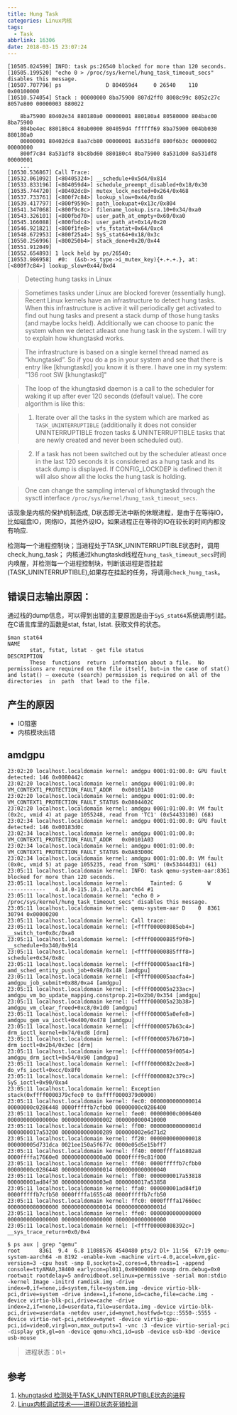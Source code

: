 ```yaml
---
title: Hung Task
categories: Linux内核
tags:
  - Task
abbrlink: 16306
date: 2018-03-15 23:07:24
---
```



```
[10505.024599] INFO: task ps:26540 blocked for more than 120 seconds.
[10505.199520] "echo 0 > /proc/sys/kernel/hung_task_timeout_secs" disables this message.
[10507.707796] ps              D 804059d4     0 26540    110 0x00100000
[10510.574054] Stack : 00000000 8ba75900 807d2ff0 8008c99c 8052c27c 8057e800 00000003 880022

	8ba75900 80402e34 880180a0 00000001 880180a4 80580000 804bac00 8ba75900
	804be4ec 880180c4 80ab0000 804059d4 ffffff69 8ba75900 004bb030 880180a0
	00000001 80402dc8 8aa7cb80 00000001 8a531df8 800f6b3c 00000002 00000000
	800f7c84 8a531df8 8bc8bd60 880180c4 8ba75900 8a531d00 8a531df8 00000001
	...
[10530.536867] Call Trace:
[10532.061092] [<80405324>] __schedule+0x5d4/0x814
[10533.833196] [<804059d4>] schedule_preempt_disabled+0x18/0x30
[10535.744720] [<80402dc8>] mutex_lock_nested+0x264/0x468
[10537.733761] [<800f7c84>] lookup_slow+0x44/0xd4
[10539.417797] [<800f9590>] path_lookupat+0x13c/0x804
[10541.347068] [<800f9c8c>] filename_lookup.isra.10+0x34/0xa0
[10543.326101] [<800fbd70>] user_path_at_empty+0x60/0xa0
[10545.166088] [<800fbdc4>] user_path_at+0x14/0x20
[10546.921821] [<800f1fe8>] vfs_fstatat+0x64/0xc4
[10548.672953] [<800f25a4>] SyS_stat64+0x18/0x3c
[10550.256996] [<800250b4>] stack_done+0x20/0x44
[10551.912049]
[10552.654893] 1 lock held by ps/26540:
[10553.986958]  #0:  (&sb->s_type->i_mutex_key){+.+.+.}, at: [<800f7c84>] lookup_slow+0x44/0xd4
```

<!--more-->

>Detecting hung tasks in Linux

>Sometimes tasks under Linux are blocked forever (essentially hung). Recent Linux kernels have an infrastructure to detect hung tasks. When this infrastructure is active it will periodically get activated to find out hung tasks and present a stack dump of those hung tasks (and maybe locks held). Additionally we can choose to panic the system when we detect atleast one hung task in the system. I will try to explain how khungtaskd works.

>The infrastructure is based on a single kernel thread named as “khungtaskd”. So if you do a ps in your system and see that there is entry like [khungtaskd] you know it is there. I have one in my system: "136 root SW [khungtaskd]"

>The loop of the khungtaskd daemon is a call to the scheduler for waking it up after ever 120 seconds (default value). The core algorithm is like this:

>1. Iterate over all the tasks in the system which are marked as `TASK_UNINTERRUPTIBLE` (additionally it does not consider UNINTERRUPTIBLE frozen tasks & UNINTERRUPTIBLE tasks that are newly created and never been scheduled out).

>2. If a task has not been switched out by the scheduler atleast once in the last 120 seconds it is considered as a hung task and its stack dump is displayed. If CONFIG_LOCKDEP is defined then it will also show all the locks the hung task is holding.

>One can change the sampling interval of khungtaskd through the sysctl interface `/proc/sys/kernel/hung_task_timeout_secs`.

该现象是内核的保护机制造成, D状态即无法中断的休眠进程，是由于在等待IO，比如磁盘IO，网络IO，其他外设IO，如果进程正在等待的IO在较长的时间内都没有响应.

检测每一个进程控制块；当进程处于TASK_UNINTERRUPTIBLE状态时，调用check_hung_task；
内核通过khungtaskd线程在`hung_task_timeout_secs`时间内唤醒，并检测每一个进程控制块，判断该进程是否挂起(TASK_UNINTERRUPTIBLE),如果存在挂起的任务，将调用`check_hung_task`。

## 错误日志输出原因：

通过栈的dump信息，可以得到出错的主要原因是由于`SyS_stat64`系统调用引起。在C语言库里的函数是stat, fstat, lstat. 获取文件的状态。

```
$man stat64
NAME
       stat, fstat, lstat - get file status
DESCRIPTION
       These  functions  return  information about a file.  No permissions are required on the file itself, but—in the case of stat() and lstat() — execute (search) permission is required on all of the  directories  in  path  that lead to the file.
```

## 产生的原因

- IO阻塞
- 内核模块出错

## amdgpu

```
23:02:20 localhost.localdomain kernel: amdgpu 0001:01:00.0: GPU fault detected: 146 0x0080442c
23:02:20 localhost.localdomain kernel: amdgpu 0001:01:00.0:   VM_CONTEXT1_PROTECTION_FAULT_ADDR   0x00101A10
23:02:20 localhost.localdomain kernel: amdgpu 0001:01:00.0:   VM_CONTEXT1_PROTECTION_FAULT_STATUS 0x0804402C
23:02:20 localhost.localdomain kernel: amdgpu 0001:01:00.0: VM fault (0x2c, vmid 4) at page 1055248, read from 'TC1' (0x54433100) (68)
23:02:34 localhost.localdomain kernel: amdgpu 0001:01:00.0: GPU fault detected: 146 0x00183d0c
23:02:34 localhost.localdomain kernel: amdgpu 0001:01:00.0:   VM_CONTEXT1_PROTECTION_FAULT_ADDR   0x00101A03
23:02:34 localhost.localdomain kernel: amdgpu 0001:01:00.0:   VM_CONTEXT1_PROTECTION_FAULT_STATUS 0x0A03D00C
23:02:34 localhost.localdomain kernel: amdgpu 0001:01:00.0: VM fault (0x0c, vmid 5) at page 1055235, read from 'SDM1' (0x53444d31) (61)
23:05:11 localhost.localdomain kernel: INFO: task qemu-system-aar:8361 blocked for more than 120 seconds.
23:05:11 localhost.localdomain kernel:       Tainted: G        W      ------------   4.14.0-115.10.1.el7a.aarch64 #1
23:05:11 localhost.localdomain kernel: "echo 0 > /proc/sys/kernel/hung_task_timeout_secs" disables this message.
23:05:11 localhost.localdomain kernel: qemu-system-aar D    0  8361  30794 0x00000200
23:05:11 localhost.localdomain kernel: Call trace:
23:05:11 localhost.localdomain kernel: [<ffff000008085eb4>] __switch_to+0x8c/0xa8
23:05:11 localhost.localdomain kernel: [<ffff00000885f9f0>] __schedule+0x340/0x914
23:05:11 localhost.localdomain kernel: [<ffff00000885fff8>] schedule+0x34/0x8c
23:05:11 localhost.localdomain kernel: [<ffff000005aac1f8>] amd_sched_entity_push_job+0x98/0x148 [amdgpu]
23:05:11 localhost.localdomain kernel: [<ffff000005aacfa4>] amdgpu_job_submit+0x88/0xa4 [amdgpu]
23:05:11 localhost.localdomain kernel: [<ffff000005a233ac>] amdgpu_vm_bo_update_mapping.constprop.21+0x2b0/0x354 [amdgpu]
23:05:11 localhost.localdomain kernel: [<ffff000005a23b38>] amdgpu_vm_clear_freed+0xc8/0x1d0 [amdgpu]
23:05:11 localhost.localdomain kernel: [<ffff000005a0efe8>] amdgpu_gem_va_ioctl+0x400/0x478 [amdgpu]
23:05:11 localhost.localdomain kernel: [<ffff0000057b63c4>] drm_ioctl_kernel+0x74/0xd8 [drm]
23:05:11 localhost.localdomain kernel: [<ffff0000057b6710>] drm_ioctl+0x2b4/0x3ec [drm]
23:05:11 localhost.localdomain kernel: [<ffff0000059f0054>] amdgpu_drm_ioctl+0x54/0x90 [amdgpu]
23:05:11 localhost.localdomain kernel: [<ffff0000082c2ee8>] do_vfs_ioctl+0xcc/0x8f0
23:05:11 localhost.localdomain kernel: [<ffff0000082c379c>] SyS_ioctl+0x90/0xa4
23:05:11 localhost.localdomain kernel: Exception stack(0xffff0000379cfec0 to 0xffff0000379d0000)
23:05:11 localhost.localdomain kernel: fec0: 0000000000000014 00000000c0286448 0000fffffb7cfbb0 00000000c0286400
23:05:11 localhost.localdomain kernel: fee0: 00000000c0006400 000000000000000e 0000000000000002 0000000000410000
23:05:11 localhost.localdomain kernel: ff00: 000000000000001d 0000000017a53200 0000000000000289 000000002e6d71d2
23:05:11 localhost.localdomain kernel: ff20: 0000000000000018 000000005d731dca 0021ee150a5f677c 0000e05d5e15bff7
23:05:11 localhost.localdomain kernel: ff40: 0000ffffa16802a8 0000ffffa17660e0 0000000000000a00 0000ffff9c81f000
23:05:11 localhost.localdomain kernel: ff60: 0000fffffb7cfbb0 00000000c0286448 0000000000000014 0000000000000040
23:05:11 localhost.localdomain kernel: ff80: 0000000017a53818 000000001ad84f30 00000000000003e8 0000000017a53858
23:05:11 localhost.localdomain kernel: ffa0: 000000001ad84f10 0000fffffb7cfb50 0000ffffa1655c48 0000fffffb7cfb50
23:05:11 localhost.localdomain kernel: ffc0: 0000ffffa17660ec 0000000080000000 0000000000000014 000000000000001d
23:05:11 localhost.localdomain kernel: ffe0: 0000000000000000 0000000000000000 0000000000000000 0000000000000000
23:05:11 localhost.localdomain kernel: [<ffff00000808392c>] __sys_trace_return+0x0/0x4
```

```
$ ps aux | grep "qemu"
root      8361  9.4  6.8 11088576 4540480 pts/2 Dl+ 11:56  67:19 qemu-system-aarch64 -m 8192 -enable-kvm -machine virt-4.0,accel=kvm,gic-version=3 -cpu host -smp 8,sockets=2,cores=4,threads=1 -append console=ttyAMA0,38400 earlycon=pl011,0x09000000 nosmp drm.debug=0x0 rootwait rootdelay=5 androidboot.selinux=permissive -serial mon:stdio -kernel Image -initrd ramdisk.img -drive index=0,if=none,id=system,file=system.img -device virtio-blk-pci,drive=system -drive index=1,if=none,id=cache,file=cache.img -device virtio-blk-pci,drive=cache -drive index=2,if=none,id=userdata,file=userdata.img -device virtio-blk-pci,drive=userdata -netdev user,id=mynet,hostfwd=tcp::5550-:5555 -device virtio-net-pci,netdev=mynet -device virtio-gpu-pci,id=video0,virgl=on,max_outputs=1 -vnc :3 -device virtio-serial-pci -display gtk,gl=on -device qemu-xhci,id=usb -device usb-kbd -device usb-mouse
```
>进程状态：`Dl+`


## 参考

1. [khungtaskd 检测处于TASK_UNINTERRUPTIBLE状态的进程](http://blog.chinaunix.net/xmlrpc.php?r=blog/article&uid=25564582&id=5204177)
2. [Linux内核调试技术——进程D状态死锁检测](http://blog.csdn.net/luckyapple1028/article/details/51931210)
